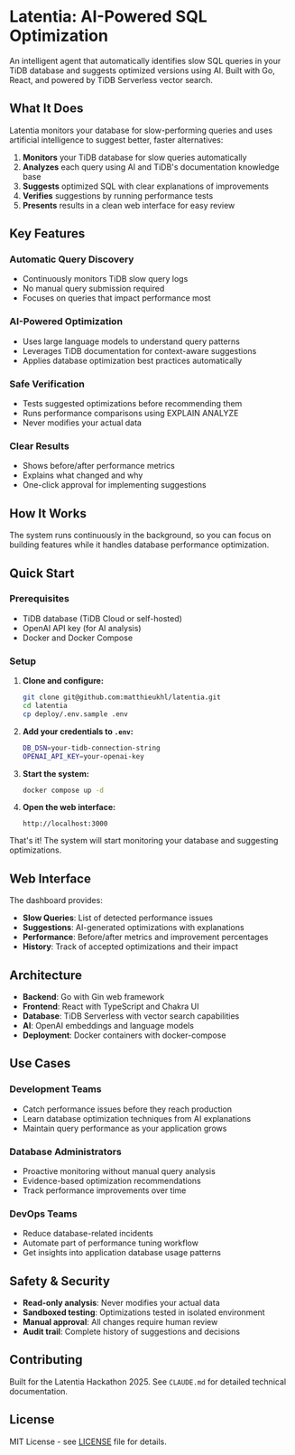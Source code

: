 # Latentia: AI-Powered SQL Optimization

An intelligent agent that automatically identifies slow SQL queries in your TiDB database and suggests optimized versions using AI. Built with Go, React, and powered by TiDB Serverless vector search.

## What It Does

Latentia monitors your database for slow-performing queries and uses artificial intelligence to suggest better, faster alternatives:

1. **Monitors** your TiDB database for slow queries automatically
2. **Analyzes** each query using AI and TiDB's documentation knowledge base
3. **Suggests** optimized SQL with clear explanations of improvements
4. **Verifies** suggestions by running performance tests
5. **Presents** results in a clean web interface for easy review

## Key Features

### Automatic Query Discovery

- Continuously monitors TiDB slow query logs
- No manual query submission required
- Focuses on queries that impact performance most

### AI-Powered Optimization

- Uses large language models to understand query patterns
- Leverages TiDB documentation for context-aware suggestions
- Applies database optimization best practices automatically

### Safe Verification

- Tests suggested optimizations before recommending them
- Runs performance comparisons using EXPLAIN ANALYZE
- Never modifies your actual data

### Clear Results

- Shows before/after performance metrics
- Explains what changed and why
- One-click approval for implementing suggestions

## How It Works

The system runs continuously in the background, so you can focus on building features while it handles database performance optimization.

## Quick Start

### Prerequisites

- TiDB database (TiDB Cloud or self-hosted)
- OpenAI API key (for AI analysis)
- Docker and Docker Compose

### Setup

1. **Clone and configure:**

   ```bash
   git clone git@github.com:matthieukhl/latentia.git
   cd latentia
   cp deploy/.env.sample .env
   ```

2. **Add your credentials to `.env`:**

   ```bash
   DB_DSN=your-tidb-connection-string
   OPENAI_API_KEY=your-openai-key
   ```

3. **Start the system:**

   ```bash
   docker compose up -d
   ```

4. **Open the web interface:**
   ```
   http://localhost:3000
   ```

That's it! The system will start monitoring your database and suggesting optimizations.

## Web Interface

The dashboard provides:

- **Slow Queries**: List of detected performance issues
- **Suggestions**: AI-generated optimizations with explanations
- **Performance**: Before/after metrics and improvement percentages
- **History**: Track of accepted optimizations and their impact

## Architecture

- **Backend**: Go with Gin web framework
- **Frontend**: React with TypeScript and Chakra UI
- **Database**: TiDB Serverless with vector search capabilities
- **AI**: OpenAI embeddings and language models
- **Deployment**: Docker containers with docker-compose

## Use Cases

### Development Teams

- Catch performance issues before they reach production
- Learn database optimization techniques from AI explanations
- Maintain query performance as your application grows

### Database Administrators

- Proactive monitoring without manual query analysis
- Evidence-based optimization recommendations
- Track performance improvements over time

### DevOps Teams

- Reduce database-related incidents
- Automate part of performance tuning workflow
- Get insights into application database usage patterns

## Safety & Security

- **Read-only analysis**: Never modifies your actual data
- **Sandboxed testing**: Optimizations tested in isolated environment
- **Manual approval**: All changes require human review
- **Audit trail**: Complete history of suggestions and decisions

## Contributing

Built for the Latentia Hackathon 2025. See `CLAUDE.md` for detailed technical documentation.

## License

MIT License - see [LICENSE](LICENSE) file for details.
